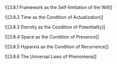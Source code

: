
![[3.8.1 Framework as the Self-limitation of the Will]]

![[3.8.2 Time as the Condition of Actualization]]

![[3.8.3 Eternity as the Condition of Potentiality]]

![[3.8.4 Space as the Condition of Presence]]

![[3.8.5 Hyparxis as the Condition of Recurrence]]

![[3.8.6 The Universal Laws of Phenomena]]